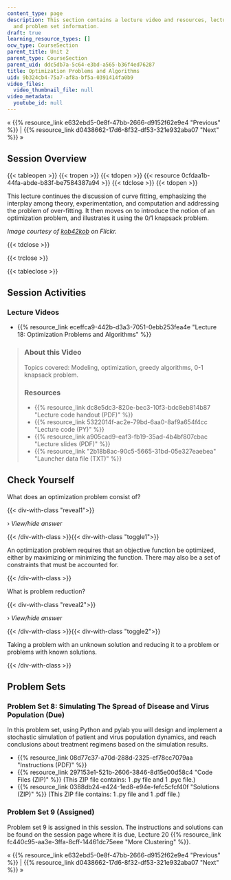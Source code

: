 ```yaml
---
content_type: page
description: This section contains a lecture video and resources, lecture questions,
  and problem set information.
draft: true
learning_resource_types: []
ocw_type: CourseSection
parent_title: Unit 2
parent_type: CourseSection
parent_uid: ddc5db7a-5c64-e3bd-a565-b36f4ed76287
title: Optimization Problems and Algorithms
uid: 9b324cb4-75a7-af8a-bf5a-0391414fa0b9
video_files:
  video_thumbnail_file: null
video_metadata:
  youtube_id: null
---
```

« {{% resource_link e632ebd5-0e8f-47bb-2666-d9152f62e9e4 "Previous" %}} | {{% resource_link d0438662-17d6-8f32-df53-321e932aba07 "Next" %}} »

Session Overview
----------------

{{< tableopen >}}
{{< tropen >}}
{{< tdopen >}}
{{< resource 0cfdaa1b-44fa-abde-b83f-be7584387a94 >}}
{{< tdclose >}}
{{< tdopen >}}


This lecture continues the discussion of curve fitting, emphasizing the interplay among theory, experimentation, and computation and addressing the problem of over-fitting. It then moves on to introduce the notion of an optimization problem, and illustrates it using the 0/1 knapsack problem.

_Image courtesy of [kob42kob](http://www.flickr.com/photos/kob42kob/52185287/) on Flickr._


{{< tdclose >}}

{{< trclose >}}

{{< tableclose >}}

Session Activities
------------------

### Lecture Videos

*   {{% resource_link eceffca9-442b-d3a3-7051-0ebb253fea4e "Lecture 18: Optimization Problems and Algorithms" %}}

> ### About this Video
> 
> Topics covered: Modeling, optimization, greedy algorithms, 0-1 knapsack problem.
> 
> ### Resources
> 
> *   {{% resource_link dc8e5dc3-820e-bec3-10f3-bdc8eb814b87 "Lecture code handout (PDF)" %}}
> *   {{% resource_link 5322014f-ac2e-79bd-6aa0-8af9a654f4cc "Lecture code (PY)" %}}
> *   {{% resource_link a905cad9-eaf3-fb19-35ad-4b4bf807cbac "Lecture slides (PDF)" %}}
> *   {{% resource_link "2b18b8ac-90c5-5665-31bd-05e327eaebea" "Launcher data file (TXT)" %}}

Check Yourself
--------------

What does an optimization problem consist of?

{{< div-with-class "reveal1">}}

› _View/hide answer_

{{< /div-with-class >}}{{< div-with-class "toggle1">}}

An optimization problem requires that an objective function be optimized, either by maximizing or minimizing the function. There may also be a set of constraints that must be accounted for.

{{< /div-with-class >}}

What is problem reduction?

{{< div-with-class "reveal2">}}

› _View/hide answer_

{{< /div-with-class >}}{{< div-with-class "toggle2">}}

Taking a problem with an unknown solution and reducing it to a problem or problems with known solutions.

{{< /div-with-class >}}

Problem Sets
------------

### Problem Set 8: Simulating The Spread of Disease and Virus Population (Due)

In this problem set, using Python and pylab you will design and implement a stochastic simulation of patient and virus population dynamics, and reach conclusions about treatment regimens based on the simulation results.

*   {{% resource_link 08d77c37-a70d-288d-2325-ef78cc7079aa "Instructions (PDF)" %}}
*   {{% resource_link 297153e1-521b-2606-3846-8d15e00d58c4 "Code Files (ZIP)" %}} (This ZIP file contains: 1 .py file and 1 .pyc file.)
*   {{% resource_link 0388db24-e424-1ed8-e94e-fefc5cfcf40f "Solutions (ZIP)" %}} (This ZIP file contains: 1 .py file and 1 .pdf file.)

### Problem Set 9 (Assigned)

Problem set 9 is assigned in this session. The instructions and solutions can be found on the session page where it is due, Lecture 20 {{% resource_link fc440c95-aa3e-3ffa-8cff-14461dc75eee "More Clustering" %}}.

« {{% resource_link e632ebd5-0e8f-47bb-2666-d9152f62e9e4 "Previous" %}} | {{% resource_link d0438662-17d6-8f32-df53-321e932aba07 "Next" %}} »